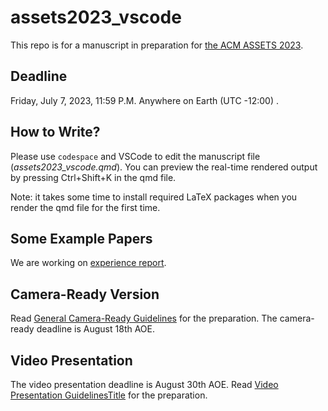 
# assets2023_vscode

This repo is for a manuscript in preparation for [the ACM ASSETS 2023](https://assets23.sigaccess.org/call-for-papers.html).

## Deadline

Friday, July 7, 2023, 11:59 P.M. Anywhere on Earth (UTC -12:00) .

## How to Write?

Please use `codespace` and VSCode to edit the manuscript file (*assets2023_vscode.qmd*). You can preview the real-time rendered output by pressing Ctrl+Shift+K in the qmd file.

Note: it takes some time to install required LaTeX packages when you render the qmd file for the first time.

## Some Example Papers

We are working on [experience report](https://assets23.sigaccess.org/experience-reports.html).

## Camera-Ready Version

Read [General Camera-Ready Guidelines](https://assets23.sigaccess.org/camera-ready.html) for the preparation. The camera-ready deadline is August 18th AOE.

## Video Presentation

The video presentation deadline is August 30th AOE. Read [Video Presentation GuidelinesTitle](https://assets23.sigaccess.org/guidelines-policies.html#a11y-videos) for the preparation.
